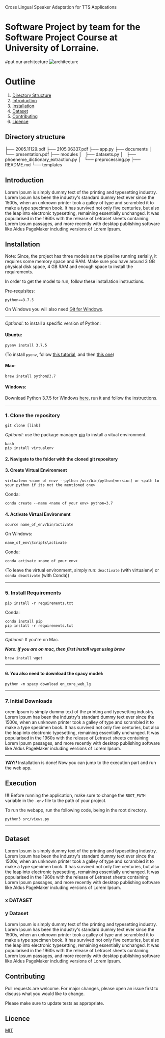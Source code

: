 
Cross Lingual Speaker Adaptation for TTS Applications


# Software Project by team for the Software Project Course at University of Lorraine.

#put our architecture
![architecture]()

# Outline

1. [Directory Structure](#directory-structure)
2. [Introduction](#introduction)
3. [Installation](#installation)
4. [Dataset](#dataset)
5. [Contributing](#contributing)
6. [Licence](#licence)


## Directory structure

├── 2005.11129.pdf 
├── 2105.06337.pdf 
├── app.py 
├── documents 
│   └── presentation.pdf 
├── modules 
│   ├── datasets.py 
│   ├── phoeneme_dictionary_extraction.py 
│   └── preprocessing.py 
├── README.md 
└── templates 

    


## Introduction

Lorem Ipsum is simply dummy text of the printing and typesetting industry. Lorem Ipsum has been the industry's standard dummy text ever since the 1500s, when an unknown printer took a galley of type and scrambled it to make a type specimen book. It has survived not only five centuries, but also the leap into electronic typesetting, remaining essentially unchanged. It was popularised in the 1960s with the release of Letraset sheets containing Lorem Ipsum passages, and more recently with desktop publishing software like Aldus PageMaker including versions of Lorem Ipsum.


## Installation

Note: Since, the project has three models as the pipeline running serially, it requires some memory space and RAM. Make sure you have around 3 GB physical disk space, 4 GB RAM and enough space to install the requirements. 

In order to get the model to run, follow these installation instructions.


<!-- ### Requirements -->
Pre-requisites:

    python==3.7.5

On Windows you will also need [Git for Windows](https://gitforwindows.org/).

---
_Optional_: to install a specific version of Python:

#### Ubuntu:

    pyenv install 3.7.5

(To install ```pyenv```, follow [this tutorial](https://github.com/pyenv/pyenv-installer#installation--update--uninstallation), and then [this one](https://www.laac.dev/blog/setting-up-modern-python-development-environment-ubuntu-20/))
<!--     sudo apt-install python3.7 -->


#### Mac:

    brew install python@3.7


#### Windows:
Download Python 3.7.5 for Windows [here](https://www.python.org/ftp/python/3.7.5/python-3.7.5-amd64.exe), run it and follow the instructions.
    
---
### 1. Clone the repository

    git clone [link]

_Optional_: use the package manager [pip](https://pip.pypa.io/en/stable/) to install a vitual environment.

    bash
    pip install virtualenv
    
    
    
#### 2. Navigate to the folder with the cloned git repository

#### 3. Create Virtual Environment

    virtualenv <name of env> --python /usr/bin/python[version] or <path to your python if its not the mentioned one>
    
Conda:

    conda create --name <name of your env> python=3.7

#### 4. Activate Virtual Environment

    source name_of_env/bin/activate
On Windows:

    name_of_env\Scripts\activate
Conda:

    conda activate <name of your env>

(To leave the virtual environment, simply run: ```deactivate``` (with virtualenv) or ```conda deactivate``` (with Conda))

---

### 5. Install Requirements

    pip install -r requirements.txt
        
Conda:

    conda install pip
    pip install -r requirements.txt


---

_Optional_: If you're on Mac.  

***Note: if you are on mac, then first install wget using brew***  

    brew install wget

---
#### 6. You also need to download the spacy model:

    python -m spacy download en_core_web_lg

---

### 7. Initial Downloads

orem Ipsum is simply dummy text of the printing and typesetting industry. Lorem Ipsum has been the industry's standard dummy text ever since the 1500s, when an unknown printer took a galley of type and scrambled it to make a type specimen book. It has survived not only five centuries, but also the leap into electronic typesetting, remaining essentially unchanged. It was popularised in the 1960s with the release of Letraset sheets containing Lorem Ipsum passages, and more recently with desktop publishing software like Aldus PageMaker including versions of Lorem Ipsum.


************************************************************************************************************************************
**_YAY!!_** Installation is done! Now you can jump to the execution part and run the web app.


## Execution
**!!!** Before running the application, make sure to change the ```ROOT_PATH``` variable in the ```.env``` file to the path of your project.

To run the webapp, run the following code, being in the root directory.

    python3 src/views.py

---


## Dataset
Lorem Ipsum is simply dummy text of the printing and typesetting industry. Lorem Ipsum has been the industry's standard dummy text ever since the 1500s, when an unknown printer took a galley of type and scrambled it to make a type specimen book. It has survived not only five centuries, but also the leap into electronic typesetting, remaining essentially unchanged. It was popularised in the 1960s with the release of Letraset sheets containing Lorem Ipsum passages, and more recently with desktop publishing software like Aldus PageMaker including versions of Lorem Ipsum.



### x DATASET


### y Dataset

 Lorem Ipsum is simply dummy text of the printing and typesetting industry. Lorem Ipsum has been the industry's standard dummy text ever since the 1500s, when an unknown printer took a galley of type and scrambled it to make a type specimen book. It has survived not only five centuries, but also the leap into electronic typesetting, remaining essentially unchanged. It was popularised in the 1960s with the release of Letraset sheets containing Lorem Ipsum passages, and more recently with desktop publishing software like Aldus PageMaker including versions of Lorem Ipsum.
## Contributing
Pull requests are welcome. For major changes, please open an issue first to discuss what you would like to change.

Please make sure to update tests as appropriate.

## Licence
[MIT](https://choosealicense.com/licenses/mit/)
